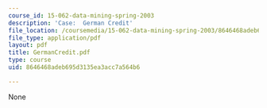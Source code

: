 ```yaml
---
course_id: 15-062-data-mining-spring-2003
description: 'Case:  German Credit'
file_location: /coursemedia/15-062-data-mining-spring-2003/8646468adeb695d3135ea3acc7a564b6_GermanCredit.pdf
file_type: application/pdf
layout: pdf
title: GermanCredit.pdf
type: course
uid: 8646468adeb695d3135ea3acc7a564b6

---
```

None